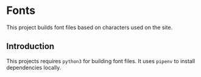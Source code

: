 # Fonts
This project builds font files based on characters used on the site.

## Introduction
This projects requires `python3` for building font files. It uses `pipenv` to install dependencies locally.